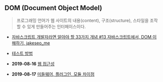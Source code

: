 ## DOM (Document Object Model)

> 프로그래밍 언어가 웹 사이트의 내용(content), 구조(structure),
스타일을 조작할 수 있게 만들어주는 인터페이스이다.

- [자바스크립트 개발자라면 알아야 할 33가지 개념 #13 자바스크립트에서, DOM 이해하기, jakeseo_me](https://velog.io/@jakeseo_me/2019-05-02-1105-%EC%9E%91%EC%84%B1%EB%90%A8-z4jv623o55)

- [테스트 방법](./testing.md)
- **2019-08-16** [웹 접근성](https://happycorgi.tistory.com/41)
- **2019-08-17** [미들웨어, 플러그인, 모듈 차이점](https://happycorgi.tistory.com/44)